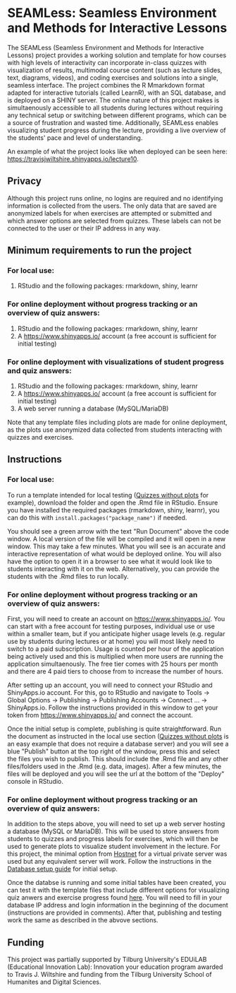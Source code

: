 # SEAMLess: Seamless Environment and Methods for Interactive Lessons

The SEAMLess (Seamless Environment and Methods for Interactive Lessons) project provides a working solution and template for how courses with high levels of interactivity can incorporate in-class quizzes with visualization of results, multimodal course content (such as lecture slides, text, diagrams, videos), and coding exercises and solutions into a single, seamless interface. The project combines the R Mmarkdown format adapted for interactive tutorials (called LearnR), with an SQL database, and is deployed on a SHINY server. The online nature of this project makes is simultaenously accessible to all students during lectures without requiring any technical setup or switching between different programs, which can be a source of frustration and wasted time. Additionally, SEAMLess enables visualizing student progress during the lecture, providing a live overview of the students' pace and level of understanding. 

An example of what the project looks like when deployed can be seen here: https://travisjwiltshire.shinyapps.io/lecture10.

## Privacy

Although this project runs online, no logins are required and no identifying information is collected from the users. The only data that are saved are anonymized labels for when exercises are attempted or submitted and which answer options are selected from quizzes. These labels can not be connected to the user or their IP address in any way.

## Minimum requirements to run the project

### For local use:
1. RStudio and the following packages: rmarkdown, shiny, learnr

### For online deployment without progress tracking or an overview of quiz answers:
1. RStudio and the following packages: rmarkdown, shiny, learnr
2. A https://www.shinyapps.io/ account (a free account is sufficient for initial testing)

### For online deployment with visualizations of student progress and quiz answers:
1. RStudio and the following packages: rmarkdown, shiny, learnr
2. A https://www.shinyapps.io/ account (a free account is sufficient for initial testing)
3. A web server running a database (MySQL/MariaDB)

Note that any template files including plots are made for online deployment, as the plots use anonymized data collected from students interacting with quizzes and exercises.

## Instructions

### For local use:

To run a template intended for local testing ([Quizzes without plots](https://github.com/travisjwiltshire/SEAMLess/tree/main/Templates/Quizzes%20without%20plots) for example), download the folder and open the .Rmd file in RStudio. Ensure you have installed the required packages (rmarkdown, shiny, learnr), you can do this with `install.packages("package_name")` if needed.

You should see a green arrow with the text "Run Document" above the code window. A local version of the file will be compiled and it will open in a new window. This may take a few minutes. What you will see is an accurate and interactive representation of what would be deployed online. You will also have the option to open it in a browser to see what it would look like to students interacting with it on the web. Alternatively, you can provide the students with the .Rmd files to run locally.

### For online deployment without progress tracking or an overview of quiz answers:

First, you will need to create an account on https://www.shinyapps.io/. You can start with a free account for testing purposes, individual use or use within a smaller team, but if you anticipate higher usage levels (e.g. regular use by students during lectures or at home) you will most likely need to switch to a paid subscription. Usage is counted per hour of the application being actively used and this is multiplied when more users are running the application simultaenously. The free tier comes with 25 hours per month and there are 4 paid tiers to choose from to increase the number of hours.

After setting up an account, you will need to connect your RStudio and ShinyApps.io account. For this, go to RStudio and navigate to Tools -> Global Options -> Publishing -> Publishing Accounts -> Connect ... -> ShinyApps.io. Follow the instructions provided in this window to get your token from https://www.shinyapps.io/ and connect the account.

Once the initial setup is complete, publishing is quite straightforward. Run the document as instructed in the local use section ([Quizzes without plots](https://github.com/travisjwiltshire/SEAMLess/tree/main/Templates/Quizzes%20without%20plots) is an easy example that does not require a database server) and you will see a blue "Publish" button at the top right of the window, press this and select the files you wish to publish. This should include the .Rmd file and any other files/folders used in the .Rmd (e.g. data, images). After a few minutes, the files will be deployed and you will see the url at the bottom of the "Deploy" console in RStudio.

### For online deployment without progress tracking or an overview of quiz answers:

In addition to the steps above, you will need to set up a web server hosting a database (MySQL or MariaDB). This will be used to store answers from students to quizzes and progress labels for exercises, which will then be used to generate plots to visualize student involvement in the lecture. For this project, the minimal option from [Hostnet](https://www.hostnet.nl/vps) for a virtual private server was used but any equivalent server will work. Follow the instructions in the [Database setup guide](https://github.com/travisjwiltshire/SEAMLess/blob/main/Documentation/Database%20setup.pdf) for initial setup.

Once the databse is running and some initial tables have been created, you can test it with the template files that include different options for visualizing quiz anwers and exercise progress found [here](https://github.com/travisjwiltshire/SEAMLess/tree/main/Templates/Quizzes%20with%20plots). You will need to fill in your database IP address and login information in the beginning of the document (instructions are provided in comments). After that, publishing and testing work the same as described in the abvove sections.

## Funding

This project was partially supported by Tilburg University's EDUiLAB (Educational Innovation Lab): Innovation your education program awarded to Travis J. Wiltshire and funding from the Tilburg University School of Humanites and Digital Sciences.  
